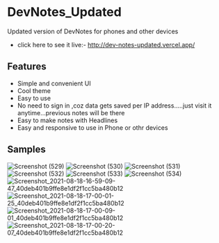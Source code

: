 # DevNotes_Updated
Updated version of DevNotes for phones and other devices
- click here to see it live:- http://dev-notes-updated.vercel.app/
## Features
- Simple and convenient UI
- Cool theme
- Easy to use
- No need to sign in ,coz data gets saved per IP address.....just visit it anytime...previous notes will be there
- Easy to make notes with Headlines
- Easy and responsive to use in Phone or othr devices
## Samples
![Screenshot (529)](https://user-images.githubusercontent.com/75971776/129889959-f27572eb-ba98-4c7b-afe0-ceccb5700e25.png)
![Screenshot (530)](https://user-images.githubusercontent.com/75971776/129889966-dee74aea-d5de-406f-841b-d307a6c5551b.png)
![Screenshot (531)](https://user-images.githubusercontent.com/75971776/129889967-9dd88b3a-acc4-4c95-ad6f-b9f25399dc07.png)
![Screenshot (532)](https://user-images.githubusercontent.com/75971776/129889970-c41209ad-6748-4f11-b1f1-1da8cd12c161.png)
![Screenshot (533)](https://user-images.githubusercontent.com/75971776/129889988-1a67bd56-a4ae-4b91-ad3a-60a832b3785d.png)
![Screenshot (534)](https://user-images.githubusercontent.com/75971776/129889991-f023c688-727e-4cc9-bb40-7c4e5fb80081.png)
![Screenshot_2021-08-18-16-59-09-47_40deb401b9ffe8e1df2f1cc5ba480b12](https://user-images.githubusercontent.com/75971776/129890908-e31c1b6d-7179-444e-9666-ee9e257fbb0f.jpg)
![Screenshot_2021-08-18-17-00-01-25_40deb401b9ffe8e1df2f1cc5ba480b12](https://user-images.githubusercontent.com/75971776/129890936-d04ca512-e5e0-45bc-a627-c4f7880caf2a.jpg)
![Screenshot_2021-08-18-17-00-09-01_40deb401b9ffe8e1df2f1cc5ba480b12](https://user-images.githubusercontent.com/75971776/129890983-ef00d37d-66d3-4168-8874-7ae63f0fa7d1.jpg)
![Screenshot_2021-08-18-17-00-20-07_40deb401b9ffe8e1df2f1cc5ba480b12](https://user-images.githubusercontent.com/75971776/129891007-071c6523-3a9b-4ca7-9a6f-a208947c0d10.jpg)

